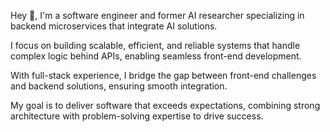 Hey 👋, I'm a software engineer and former AI researcher specializing in backend microservices that integrate AI solutions.

I focus on building scalable, efficient, and reliable systems that handle complex logic behind APIs, enabling seamless front-end development.

With full-stack experience, I bridge the gap between front-end challenges and backend solutions, ensuring smooth integration.

My goal is to deliver software that exceeds expectations, combining strong architecture with problem-solving expertise to drive success.

